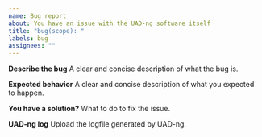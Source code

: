 ```yaml
---
name: Bug report
about: You have an issue with the UAD-ng software itself
title: "bug(scope): "
labels: bug
assignees: ""
---
```


**Describe the bug**
A clear and concise description of what the bug is.

**Expected behavior**
A clear and concise description of what you expected to happen.

**You have a solution?**
What to do to fix the issue.

**UAD-ng log**
Upload the logfile generated by UAD-ng.
